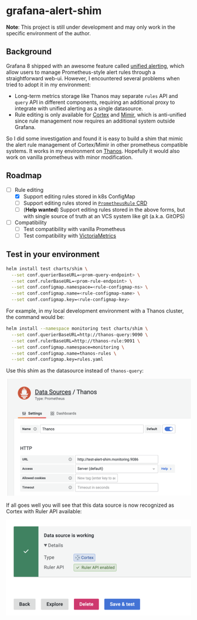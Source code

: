 # grafana-alert-shim

**Note**: This project is still under development and may only work in the specific environment of the author.

## Background

Grafana 8 shipped with an awesome feature called [unified alerting](https://grafana.com/go/webinar/intro-to-unified-alerting-in-grafana/), which allow users to manage Prometheus-style alert rules through a straightforward web-ui. However, I encountered several problems when tried to adopt it in my environment:

- Long-term metrics storage like Thanos may separate `rules` API and `query` API in different components, requiring an additional proxy to integrate with unified alerting as a single datasource.
- Rule editing is only available for [Cortex](https://github.com/cortexproject/cortex) and [Mimir](https://github.com/grafana/mimir), which is anti-unified since rule management now requires an additional system outside Grafana.

So I did some investigation and found it is easy to build a shim that mimic the alert rule management of Cortex/Mimir in other prometheus compatible systems. It works in my environment on [Thanos](https://github.com/thanos-io/thanos). Hopefully it would also work on vanilla prometheus with minor modification.

## Roadmap

- [ ] Rule editing
  - [x] Support editing rules stored in k8s ConfigMap
  - [ ] Support editing rules stored in [`PrometheusRule` CRD](https://github.com/prometheus-operator/prometheus-operator/blob/main/Documentation/api.md#prometheusrule)
  - [ ] (**Help wanted**) Support editing rules stored in the above forms, but with single source of truth at an VCS system like git (a.k.a. GitOPS)
- [ ] Compatibility
  - [ ] Test compatibility with vanilla Prometheus
  - [ ] Test compatibility with [VictoriaMetrics](https://github.com/VictoriaMetrics/VictoriaMetrics)

## Test in your environment

```bash
helm install test charts/shim \
  --set conf.querierBaseURL=<prom-query-endpoint> \
  --set conf.rulerBaseURL=<prom-rule-endpoint> \
  --set conf.configmap.namespace=<rule-configmap-ns> \
  --set conf.configmap.name=<rule-configmap-name> \
  --set conf.configmap.key=<rule-configmap-key>
```

For example, in my local development environment with a Thanos cluster, the command would be:

```bash
helm install --namespace monitoring test charts/shim \
  --set conf.querierBaseURL=http://thanos-query:9090 \
  --set conf.rulerBaseURL=http://thanos-rule:9091 \
  --set conf.configmap.namespace=monitoring \
  --set conf.configmap.name=thanos-rules \
  --set conf.configmap.key=rules.yaml
```

Use this shim as the datasource instead of `thanos-query`:

![datasource](./docs/datasource.png)

If all goes well you will see that this data source is now recognized as Cortex with Ruler API available:

![success](./docs/success.png)
